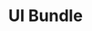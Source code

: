 ---
title: 'UI Bundle'
description: 'Accelerate your projects with hundreds of ready-to-use resources made by 393 talented designers from around the world'
link: 'https://uibundle.com/'
imageURL: 'https://res.cloudinary.com/dc6mrv5cb/image/upload/v1718792898/personal-resources/ui-stuff/uibundle.com__gs3x1g_qdhoom.webp'
---